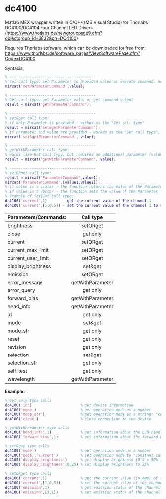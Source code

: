# dc4100
Matlab MEX wrapper written in C/C++ (MS Visual Studio) for Thorlabs DC4100/DC4104 Four Channel LED Drivers (https://www.thorlabs.de/newgrouppage9.cfm?objectgroup_id=3832&pn=DC4100)

Requires Thorlabs software, which can be downloaded for free from: 
https://www.thorlabs.de/software_pages/ViewSoftwarePage.cfm?Code=DC4100

Syntaxis:
~~~Matlab
% ---------------------------------------
% Set call type: set Parameter to provided value or execute command, no output value
mircat('setParameterCommand',value); 	

% ---------------------------------------
% Get call type: get Parameter value or get command output
result = mircat('getParameterCommand');	

% ---------------------------------------
% set&get call type: 
% if only Parameter is provided - workds as the "Get call type"
result = mircat('set&getParameterCommand');	
% if Parameter and value are provided - workds as the "Set call type", no output
mircat('set&getParameterCommand', value);	

% ---------------------------------------
% getWithParameter call type: 
% works like Get call typy, but requires an additional parameter (value) - typically a channel number
result = mircat('getWithParameterCommand', value);

% ---------------------------------------
% setORget call type: 
result = mircat('ParameterCommand',value1);
mircat('ParameterCommand',[value1,value2]);
% if value is a scalar - the function returns the value of the Parameter
% if value is a vector - the function sets the value of the Parameter
% Example of Set|Get call type: 
dc4100('current',1)       - get the current value of the channel 1
dc4100('current',[1,0.5]) - set the current value of the channel 1 to 0.5 Amp
~~~

| Parameters/Commands:		| Call type 		|
| :---						| :----:			|
| brightness				| setORget			|
| close						| get only			|
| current					| setORget			|
| current_max_limit			| setORget			|
| current_user_limit		| setORget			|
| display_brightness		| set&get 			|
| emission					| setORget			|
| error_message				| getWithParameter	|
| error_query				| get only			|
| forward_bias				| getWithParameter	|
| head_info					| getWithParameter	|
| id						| get only			|
| mode						| set&get 			|
| mode_str					| get only			|
| reset						| get only			|
| revision					| get only			|
| selection					| set&get 			|
| selection_str				| get only			|
| self_test					| get only			|
| wavelength				| getWithParameter	|


**Example:**
~~~Matlab
% Get only type calls
dc4100('id')                      % get device information
dc4100('mode')                    % get operation mode as a number
dc4100('mode_str')                % get operation mode as a string: "current", "brightness" or "external"
dc4100('close')                   % close connection to the device

% getWithParameter type calls
dc4100('head_info',1)             % get information about the LED head from the channel 1
dc4100('forward_bias',1)          % get information about the forward bias of the LED from the channel 1

% set&get type calls
dc4100('mode')                    % get operation mode as a number
dc4100('mode','current')          % set operation mode to "constant current"
dc4100('display_brightness')      % get display brightness (0.5 = 50% intensity)
dc4100('display_brightness',0.25) % set display brightness to 25%

% setORget type calls
dc4100('current',1)               % get the current value (in Amp) of the channel 1
dc4100('current',[1,0.5])         % set the current value of the channel 1 to 0.5 Amp
dc4100('emission',1)              % get emission status of the channel 1
dc4100('emission',[3,1])          % set emission status of the channel 3 to ON
~~~